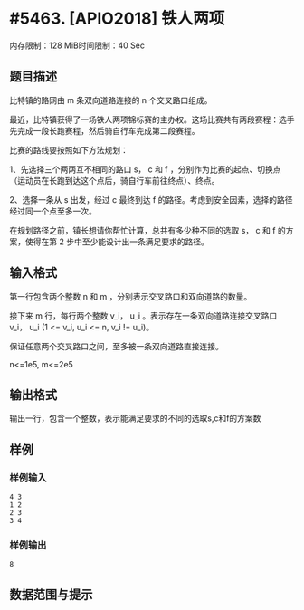 # #5463. [APIO2018] 铁人两项

内存限制：128 MiB时间限制：40 Sec

## 题目描述

比特镇的路网由 m 条双向道路连接的 n 个交叉路口组成。

最近，比特镇获得了一场铁人两项锦标赛的主办权。这场比赛共有两段赛程：选手先完成一段长跑赛程，然后骑自行车完成第二段赛程。

比赛的路线要按照如下方法规划：

1、先选择三个两两互不相同的路口 s， c 和 f ，分别作为比赛的起点、切换点（运动员在长跑到达这个点后，骑自行车前往终点）、终点。

2、选择一条从 s 出发，经过 c 最终到达 f 的路径。考虑到安全因素，选择的路径经过同一个点至多一次。

在规划路径之前，镇长想请你帮忙计算，总共有多少种不同的选取 s， c 和 f 的方案，使得在第 2 步中至少能设计出一条满足要求的路径。

## 输入格式

第一行包含两个整数 n 和 m ，分别表示交叉路口和双向道路的数量。

接下来 m 行，每行两个整数 v_i， u_i 。表示存在一条双向道路连接交叉路口 v_i， u_i (1 <= v_i, u_i <= n, v_i != u_i)。

保证任意两个交叉路口之间，至多被一条双向道路直接连接。

n<=1e5, m<=2e5

## 输出格式

输出一行，包含一个整数，表示能满足要求的不同的选取s,c和f的方案数

## 样例

### 样例输入

    
    4 3
    1 2
    2 3
    3 4
    

### 样例输出

    
    8
    

## 数据范围与提示
